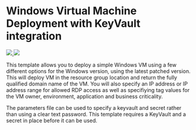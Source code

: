 # Windows Virtual Machine Deployment with KeyVault integration

<a href="https://portal.azure.com/#create/Microsoft.Template/uri/https%3A%2F%2Fraw.githubusercontent.com%2Fans-cloud%2Fazure_service_catalogue%2Fmaster%2Fvm-windows-keyvault%2FazureDeploy.json" target="_blank">
    <img src="http://azuredeploy.net/deploybutton.png"/>
</a>
<a href="http://armviz.io/#/?load=https%3A%2F%2Fraw.githubusercontent.com%2Fans-cloud%2Fazure_service_catalogue%2Fmaster%2Fvm-windows-keyvault%2FazureDeploy.json" target="_blank">
    <img src="http://armviz.io/visualizebutton.png"/>
</a>

This template allows you to deploy a simple Windows VM using a few different options for the Windows version, using the latest patched version. This will deploy  VM in the resource group location and return the fully qualified domain name of the VM. You will also specify an IP address or IP address range for allowed RDP access as well as specifiying tag values for the VM owner, environment, application and business criticality.

The parameters file can be used to specify a keyvault and secret rather than using a clear text password. This template requires a KeyVault and a secret in place before it can be used.